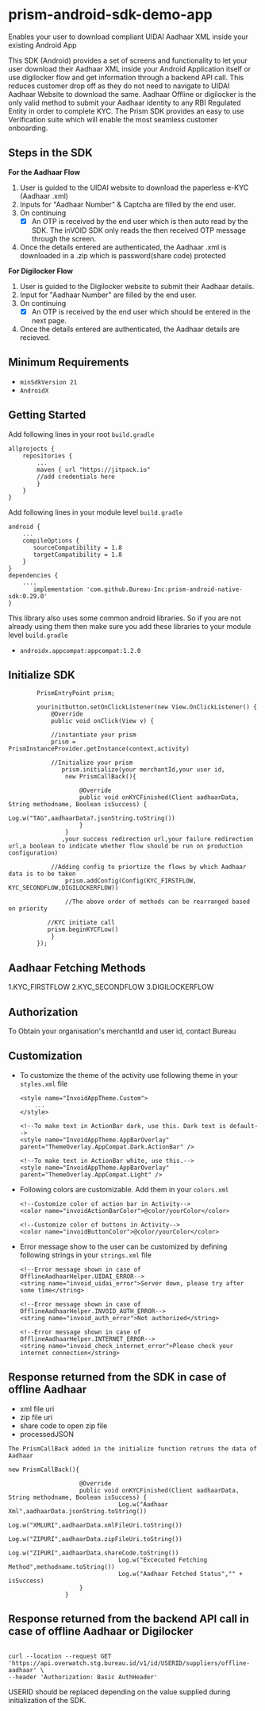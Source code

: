 # prism-android-sdk-demo-app
Enables your user to download compliant UIDAI Aadhaar XML inside your existing Android App

This SDK (Android) provides a set of screens and functionality to let your user download their Aadhaar XML inside your Android Application itself or use digilocker flow and get information through a backend API call. This reduces customer drop off as they do not need to navigate to UIDAI Aadhaar Website to download the same.
Aadhaar Offline or digilocker is the only valid method to submit your Aadhaar identity to any RBI Regulated Entity in order to complete KYC. The Prism SDK provides an easy to use Verification suite which will enable the most seamless customer onboarding.

## Steps in the SDK
**For the Aadhaar Flow**
1. User is guided to the UIDAI website to download the paperless e-KYC (Aadhaar .xml)
2. Inputs for "Aadhaar Number" & Captcha are filled by the end user.
3. On continuing
    - [x] An OTP is received by the end user which is then auto read by the SDK. The inVOID SDK only reads the then received OTP message through the screen.
4. Once the details entered are authenticated, the Aadhaar .xml is downloaded in a .zip which is password(share code) protected

**For Digilocker Flow**
1. User is guided to the Digilocker website to submit their Aadhaar details.
2. Input for "Aadhaar Number" are filled by the end user.
3. On continuing
    - [x] An OTP is received by the end user which should be entered in the next page.
4. Once the details entered are authenticated, the Aadhaar details are recieved.

## Minimum Requirements
- `minSdkVersion 21` 
- `AndroidX`

## Getting Started

Add following lines in your root ```build.gradle```
```
allprojects {
    repositories {
        ...
        maven { url "https://jitpack.io" 
        //add credentials here
        }
    }
}
```

Add following lines in your module level ```build.gradle```
```
android {
    ...
    compileOptions {
       sourceCompatibility = 1.8
       targetCompatibility = 1.8
    }
}
dependencies {
    ....
       implementation 'com.github.Bureau-Inc:prism-android-native-sdk:0.29.0'
}
```

This library also uses some common android libraries. So if you are not already using them then make sure you add these libraries to your module level `build.gradle`
- `androidx.appcompat:appcompat:1.2.0`

## Initialize SDK

```     //Create prism object
        PrismEntryPoint prism;
        
        yourinitbutton.setOnClickListener(new View.OnClickListener() {
            @Override
            public void onClick(View v) {
            
            //instantiate your prism 
            prism = PrismInstanceProvider.getInstance(context,activity)
            
            //Initialize your prism
               prism.initialize(your merchantId,your user id,
                new PrismCallBack(){

                    @Override
                    public void onKYCFinished(Client aadhaarData, String methodname, Boolean isSuccess) {
                               Log.w("TAG",aadhaarData?.jsonString.toString())
                    }
                }
               ,your success redirection url,your failure redirection url,a boolean to indicate whether flow should be run on production configuration)
                
            //Adding config to priortize the flows by which Aadhaar data is to be taken    
                prism.addConfig(Config(KYC_FIRSTFLOW, KYC_SECONDFLOW,DIGILOCKERFLOW))
                
                //The above order of methods can be rearranged based on priority
                
           //KYC initiate call
           prism.beginKYCFLow()
            }
        });
```
## Aadhaar Fetching Methods
1.KYC_FIRSTFLOW
2.KYC_SECONDFLOW
3.DIGILOCKERFLOW

## Authorization 
To Obtain your organisation's merchantId and user id, contact Bureau

## Customization 
- To customize the theme of the activity use following theme in your `styles.xml` file
    ```
    <style name="InvoidAppTheme.Custom">
        ...
    </style>
    
    <!--To make text in ActionBar dark, use this. Dark text is default-->
    <style name="InvoidAppTheme.AppBarOverlay" parent="ThemeOverlay.AppCompat.Dark.ActionBar" />
    
    <!--To make text in ActionBar white, use this.-->
    <style name="InvoidAppTheme.AppBarOverlay" parent="ThemeOverlay.AppCompat.Light" />
    ```   
- Following colors are customizable. Add them in your `colors.xml`  
    ```
    <!--Customize color of action bar in Activity-->
    <color name="invoidActionBarColor">@color/yourColor</color> 
    
    <!--Customize color of buttons in Activity-->
    <color name="invoidButtonColor">@color/yourColor</color> 
    ```  
- Error message show to the user can be customized by defining following strings in your `strings.xml` file
    ```
    <!--Error message shown in case of OfflineAadhaarHelper.UIDAI_ERROR-->
    <string name="invoid_uidai_error">Server down, please try after some time</string>
    
    <!--Error message shown in case of OfflineAadhaarHelper.INVOID_AUTH_ERROR-->
    <string name="invoid_auth_error">Not authorized</string>
    
    <!--Error message shown in case of OfflineAadhaarHelper.INTERNET_ERROR-->
    <string name="invoid_check_internet_error">Please check your internet connection</string>
    ```

## Response returned from the SDK in case of offline Aadhaar
- xml file uri
- zip file uri
- share code to open zip file
- processedJSON

```
The PrismCallBack added in the initialize function retruns the data of Aadhaar 

new PrismCallBack(){

                    @Override
                    public void onKYCFinished(Client aadhaarData, String methodname, Boolean isSuccess) {
                               Log.w("Aadhaar Xml",aadhaarData.jsonString.toString())
                               Log.w("XMLURI",aadhaarData.xmlFileUri.toString())
                               Log.w("ZIPURI",aadhaarData.zipFileUri.toString())
                               Log.w("ZIPURI",aadhaarData.shareCode.toString())
                               Log.w("Excecuted Fetching Method",methodname.toString())
                               Log.w("Aadhaar Fetched Status","" + isSuccess)
                    }
                }

```
## Response returned from the backend API call in case of offline Aadhaar or Digilocker
```

curl --location --request GET 'https://api.overwatch.stg.bureau.id/v1/id/USERID/suppliers/offline-aadhaar' \
--header 'Authorization: Basic AuthHeader'

```

USERID should be replaced depending on the value supplied during initialization of the SDK.


